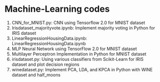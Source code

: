 # Machine-Learning codes
1. CNN_for_MNIST.py: CNN using Tensorflow 2.0 for MNIST dataset
2. Irisdataset_majorityvote.ipynb: Implement majority voting in Python for IRIS dataset
3. LinearRegressionHousingData.ipynb: LinearRegressionHousingData.ipynb
4. MLP Neural Network using TensorFlow 2.0 for MNIST dataset
5. Multilayer Perceptron Implementation in Python for MNIST dataset
6. irisdataset.py: Using various classifiers from Scikit-Learn for IRIS dataset and plot decision regions
7. winedataset.py: Implement PCA, LDA, and KPCA in Python with WINE dataset and half_moons
